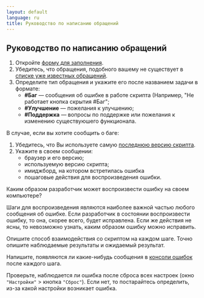 ```yaml
---
layout: default
language: ru
title: Руководство по написанию обращений
---
```


## Руководство по написанию обращений

1. Откройте [форму для заполнения](https://github.com/SthephanShinkufag/Dollchan-Extension-Tools/issues/new).
2. Убедитесь, что обращения, подобного вашему не существует в [списке уже известных обращений](https://github.com/SthephanShinkufag/Dollchan-Extension-Tools/issues?direction=desc&sort=created&state=open).
3. Определите тип обращения и укажите его после названием задачи в формате:
    * **#Баг** &mdash; сообщения об ошибке в работе скрипта (Например, "Не работает кнопка скрытия #Баг";
    * **#Улучшение** &mdash; пожелания к улучшению;
    * **#Поддержка** &mdash; вопросы по поддержке или пожелания к изменению существуюшего функционала.

В случае, если вы хотите сообщить о баге:

1. Убедитесь, что Вы используете самую [последнюю версию скрипта](https://raw.github.com/SthephanShinkufag/Dollchan-Extension-Tools/master/Dollchan_Extension_Tools.user.js).
2. Укажите в своем сообщении:
    * браузер и его версию;
    * используемую версию скрипта;
    * имиджборд, на котором встретилась ошибка
    * пошаговые действия для воспроизведения ошибки.

Каким образом разработчик может воспроизвести ошибку на своем компьютере?

Шаги для воспроизведения являются наиболее важной частью любого сообщения об ошибке. Если разработчик в состоянии воспроизвести ошибку, то она, скорее всего, будет исправлена. Если же действия не ясны, то невозможно узнать, каким образом ошибку можно исправить​​.

Опишите способ взаимодействия со скриптом на каждом шаге. Точно опишите наблюдаемые результаты и ожидаемый результат.

Напишите, появляются ли какие-нибудь сообщения в [консоли ошибок](http://help.yandex.ru/mail/faq.xml#error-console) после каждого шага.

Проверьте, наблюдается ли ошибка после сброса всех настроек (окно `"Настройки"` > кнопка `"Сброс"`). Если нет, то постарайтесь определить, из-за какой настройки возникает ошибка.
